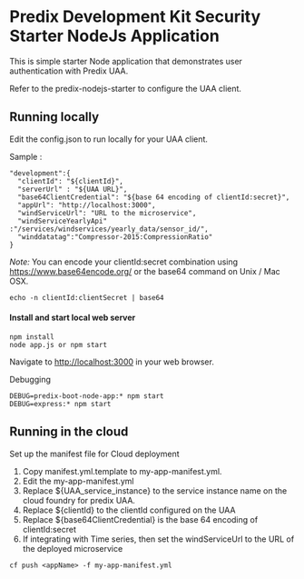 Predix Development Kit Security Starter NodeJs Application
==========================================================

This is simple starter Node application that demonstrates user authentication with Predix UAA.

Refer to the predix-nodejs-starter to configure the UAA client.

## Running locally
Edit the config.json to run locally for your UAA client.

Sample :
```
"development":{
  "clientId": "${clientId}",
  "serverUrl" : "${UAA URL}",
  "base64ClientCredential": "${base 64 encoding of clientId:secret}",
  "appUrl": "http://localhost:3000",
  "windServiceUrl": "URL to the microservice",
  "windServiceYearlyApi" :"/services/windservices/yearly_data/sensor_id/",
  "winddatatag":"Compressor-2015:CompressionRatio"
}
```
*Note:* You can encode your clientId:secret combination using <https://www.base64encode.org/> or the base64 command on Unix / Mac OSX.

`echo -n clientId:clientSecret | base64`

#### Install and start local web server
```
npm install
node app.js or npm start
```
Navigate to <http://localhost:3000> in your web browser.

Debugging  
```
DEBUG=predix-boot-node-app:* npm start
DEBUG=express:* npm start
```
## Running in the cloud

Set up the manifest file for Cloud deployment

1. Copy manifest.yml.template to my-app-manifest.yml.
2. Edit the my-app-manifest.yml
  1. Replace ${UAA_service_instance} to the service instance name on the cloud foundry for predix UAA.
  2. Replace ${clientId} to the clientId configured on the UAA
  3. Replace ${base64ClientCredential} is the base 64 encoding of clientId:secret
  4. If integrating with Time series, then set the windServiceUrl to the URL of the deployed microservice

`cf push <appName> -f my-app-manifest.yml`
